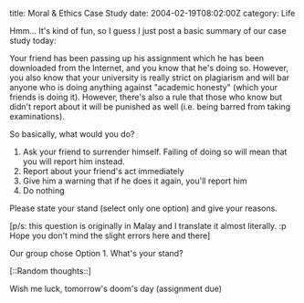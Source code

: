title: Moral & Ethics Case Study
date: 2004-02-19T08:02:00Z
category: Life

Hmm… It's kind of fun, so I guess I just post a basic summary of our case study today:

Your friend has been passing up his assignment which he has been downloaded from the Internet, and you know that he's doing so. However, you also know that your university is really strict on plagiarism and will bar anyone who is doing anything against "academic honesty" (which your friends is doing it). However, there's also a rule that those who know but didn't report about it will be punished as well (i.e. being barred from taking examinations).

So basically, what would you do?

1. Ask your friend to surrender himself. Failing of doing so will mean that you will report him instead.
2. Report about your friend's act immediately
3. Give him a warning that if he does it again, you'll report him
4. Do nothing

Please state your stand (select only one option) and give your reasons.

[p/s: this question is originally in Malay and I translate it almost literally. :p Hope you don't mind the slight errors here and there]

Our group chose Option 1. What's your stand?

[::Random thoughts::]

Wish me luck, tomorrow's doom's day (assignment due)
